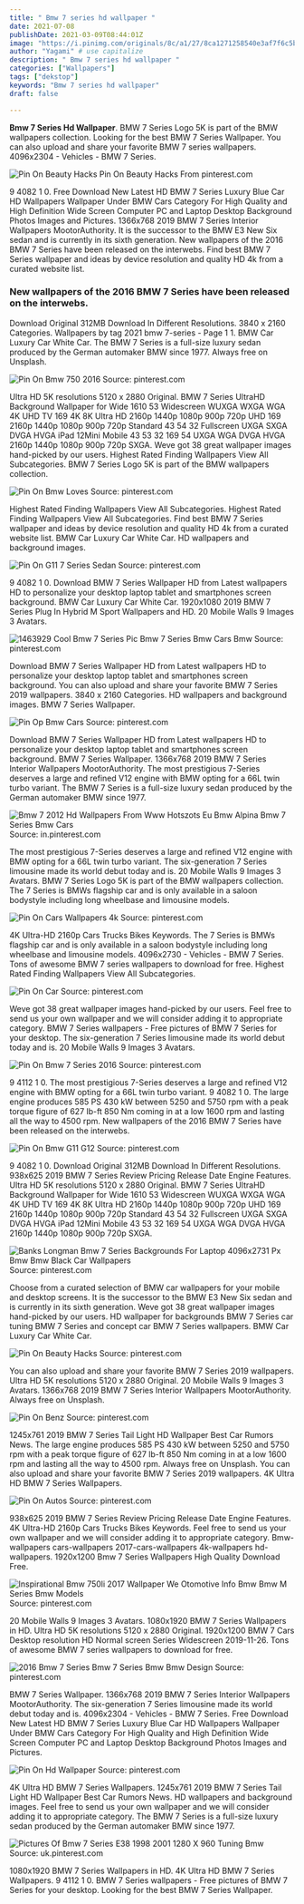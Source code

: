 ```yaml
---
title: " Bmw 7 series hd wallpaper "
date: 2021-07-08
publishDate: 2021-03-09T08:44:01Z
image: "https://i.pinimg.com/originals/8c/a1/27/8ca1271258540e3af7f6c5be446fd83b.jpg"
author: "Yagami" # use capitalize
description: " Bmw 7 series hd wallpaper "
categories: ["Wallpapers"]
tags: ["dekstop"]
keywords: "Bmw 7 series hd wallpaper"
draft: false

---
```



**Bmw 7 Series Hd Wallpaper**. BMW 7 Series Logo 5K is part of the BMW wallpapers collection. Looking for the best BMW 7 Series Wallpaper. You can also upload and share your favorite BMW 7 series wallpapers. 4096x2304 - Vehicles - BMW 7 Series.

![Pin On Beauty Hacks](https://i.pinimg.com/originals/95/2b/c3/952bc3c63c153bb450b4f71c2fd46870.jpg "Pin On Beauty Hacks")
Pin On Beauty Hacks From pinterest.com


9 4082 1 0. Free Download New Latest HD BMW 7 Series Luxury Blue Car HD Wallpapers Wallpaper Under BMW Cars Category For High Quality and High Definition Wide Screen Computer PC and Laptop Desktop Background Photos Images and Pictures. 1366x768 2019 BMW 7 Series Interior Wallpapers MootorAuthority. It is the successor to the BMW E3 New Six sedan and is currently in its sixth generation. New wallpapers of the 2016 BMW 7 Series have been released on the interwebs. Find best BMW 7 Series wallpaper and ideas by device resolution and quality HD 4k from a curated website list.

### New wallpapers of the 2016 BMW 7 Series have been released on the interwebs.

Download Original 312MB Download In Different Resolutions. 3840 x 2160 Categories. Wallpapers by tag 2021 bmw 7-series - Page 1 1. BMW Car Luxury Car White Car. The BMW 7 Series is a full-size luxury sedan produced by the German automaker BMW since 1977. Always free on Unsplash.


![Pin On Bmw 750 2016](https://i.pinimg.com/originals/79/9c/6c/799c6c97e0282628fc521ccdee18fd65.jpg "Pin On Bmw 750 2016")
Source: pinterest.com

Ultra HD 5K resolutions 5120 x 2880 Original. BMW 7 Series UltraHD Background Wallpaper for Wide 1610 53 Widescreen WUXGA WXGA WGA 4K UHD TV 169 4K 8K Ultra HD 2160p 1440p 1080p 900p 720p UHD 169 2160p 1440p 1080p 900p 720p Standard 43 54 32 Fullscreen UXGA SXGA DVGA HVGA iPad 12Mini Mobile 43 53 32 169 54 UXGA WGA DVGA HVGA 2160p 1440p 1080p 900p 720p SXGA. Weve got 38 great wallpaper images hand-picked by our users. Highest Rated Finding Wallpapers View All Subcategories. BMW 7 Series Logo 5K is part of the BMW wallpapers collection.

![Pin On Bmw Loves](https://i.pinimg.com/474x/fc/f0/8f/fcf08f024a014cbfa25163b75fd9b80d.jpg "Pin On Bmw Loves")
Source: pinterest.com

Highest Rated Finding Wallpapers View All Subcategories. Highest Rated Finding Wallpapers View All Subcategories. Find best BMW 7 Series wallpaper and ideas by device resolution and quality HD 4k from a curated website list. BMW Car Luxury Car White Car. HD wallpapers and background images.

![Pin On G11 7 Series Sedan](https://i.pinimg.com/originals/97/9f/b3/979fb365b8d619410d44d74142166278.jpg "Pin On G11 7 Series Sedan")
Source: pinterest.com

9 4082 1 0. Download BMW 7 Series Wallpaper HD from Latest wallpapers HD to personalize your desktop laptop tablet and smartphones screen background. BMW Car Luxury Car White Car. 1920x1080 2019 BMW 7 Series Plug In Hybrid M Sport Wallpapers and HD. 20 Mobile Walls 9 Images 3 Avatars.

![1463929 Cool Bmw 7 Series Pic Bmw 7 Series Bmw Cars Bmw](https://i.pinimg.com/originals/f9/13/a8/f913a82302093dfa3a70f429ee95396d.jpg "1463929 Cool Bmw 7 Series Pic Bmw 7 Series Bmw Cars Bmw")
Source: pinterest.com

Download BMW 7 Series Wallpaper HD from Latest wallpapers HD to personalize your desktop laptop tablet and smartphones screen background. You can also upload and share your favorite BMW 7 Series 2019 wallpapers. 3840 x 2160 Categories. HD wallpapers and background images. BMW 7 Series Wallpaper.

![Pin Op Bmw Cars](https://i.pinimg.com/originals/68/e1/7c/68e17cc3d0fe84d3f2de8553135c10ad.jpg "Pin Op Bmw Cars")
Source: pinterest.com

Download BMW 7 Series Wallpaper HD from Latest wallpapers HD to personalize your desktop laptop tablet and smartphones screen background. BMW 7 Series Wallpaper. 1366x768 2019 BMW 7 Series Interior Wallpapers MootorAuthority. The most prestigious 7-Series deserves a large and refined V12 engine with BMW opting for a 66L twin turbo variant. The BMW 7 Series is a full-size luxury sedan produced by the German automaker BMW since 1977.

![Bmw 7 2012 Hd Wallpapers From Www Hotszots Eu Bmw Alpina Bmw 7 Series Bmw Cars](https://i.pinimg.com/originals/a4/62/af/a462aff8cfa98addf14a7a676f660973.jpg "Bmw 7 2012 Hd Wallpapers From Www Hotszots Eu Bmw Alpina Bmw 7 Series Bmw Cars")
Source: in.pinterest.com

The most prestigious 7-Series deserves a large and refined V12 engine with BMW opting for a 66L twin turbo variant. The six-generation 7 Series limousine made its world debut today and is. 20 Mobile Walls 9 Images 3 Avatars. BMW 7 Series Logo 5K is part of the BMW wallpapers collection. The 7 Series is BMWs flagship car and is only available in a saloon bodystyle including long wheelbase and limousine models.

![Pin On Cars Wallpapers 4k](https://i.pinimg.com/originals/1e/5d/39/1e5d393e1ca8cadf2833c36ad7fb522e.jpg "Pin On Cars Wallpapers 4k")
Source: pinterest.com

4K Ultra-HD 2160p Cars Trucks Bikes Keywords. The 7 Series is BMWs flagship car and is only available in a saloon bodystyle including long wheelbase and limousine models. 4096x2730 - Vehicles - BMW 7 Series. Tons of awesome BMW 7 series wallpapers to download for free. Highest Rated Finding Wallpapers View All Subcategories.

![Pin On Car](https://i.pinimg.com/originals/55/ec/5b/55ec5bedfe4ca51d79d9d75d01feeb69.jpg "Pin On Car")
Source: pinterest.com

Weve got 38 great wallpaper images hand-picked by our users. Feel free to send us your own wallpaper and we will consider adding it to appropriate category. BMW 7 Series wallpapers - Free pictures of BMW 7 Series for your desktop. The six-generation 7 Series limousine made its world debut today and is. 20 Mobile Walls 9 Images 3 Avatars.

![Pin On Bmw 7 Series 2016](https://i.pinimg.com/originals/ef/c5/92/efc592028711f93c5c16301436d75302.jpg "Pin On Bmw 7 Series 2016")
Source: pinterest.com

9 4112 1 0. The most prestigious 7-Series deserves a large and refined V12 engine with BMW opting for a 66L twin turbo variant. 9 4082 1 0. The large engine produces 585 PS 430 kW between 5250 and 5750 rpm with a peak torque figure of 627 lb-ft 850 Nm coming in at a low 1600 rpm and lasting all the way to 4500 rpm. New wallpapers of the 2016 BMW 7 Series have been released on the interwebs.

![Pin On Bmw G11 G12](https://i.pinimg.com/originals/3b/d6/ea/3bd6eac9418598b6dc1065405e99f002.png "Pin On Bmw G11 G12")
Source: pinterest.com

9 4082 1 0. Download Original 312MB Download In Different Resolutions. 938x625 2019 BMW 7 Series Review Pricing Release Date Engine Features. Ultra HD 5K resolutions 5120 x 2880 Original. BMW 7 Series UltraHD Background Wallpaper for Wide 1610 53 Widescreen WUXGA WXGA WGA 4K UHD TV 169 4K 8K Ultra HD 2160p 1440p 1080p 900p 720p UHD 169 2160p 1440p 1080p 900p 720p Standard 43 54 32 Fullscreen UXGA SXGA DVGA HVGA iPad 12Mini Mobile 43 53 32 169 54 UXGA WGA DVGA HVGA 2160p 1440p 1080p 900p 720p SXGA.

![Banks Longman Bmw 7 Series Backgrounds For Laptop 4096x2731 Px Bmw Bmw Black Car Wallpapers](https://i.pinimg.com/originals/77/78/32/777832e70cabc78871327df9de667c90.jpg "Banks Longman Bmw 7 Series Backgrounds For Laptop 4096x2731 Px Bmw Bmw Black Car Wallpapers")
Source: pinterest.com

Choose from a curated selection of BMW car wallpapers for your mobile and desktop screens. It is the successor to the BMW E3 New Six sedan and is currently in its sixth generation. Weve got 38 great wallpaper images hand-picked by our users. HD wallpaper for backgrounds BMW 7 Series car tuning BMW 7 Series and concept car BMW 7 Series wallpapers. BMW Car Luxury Car White Car.

![Pin On Beauty Hacks](https://i.pinimg.com/originals/95/2b/c3/952bc3c63c153bb450b4f71c2fd46870.jpg "Pin On Beauty Hacks")
Source: pinterest.com

You can also upload and share your favorite BMW 7 Series 2019 wallpapers. Ultra HD 5K resolutions 5120 x 2880 Original. 20 Mobile Walls 9 Images 3 Avatars. 1366x768 2019 BMW 7 Series Interior Wallpapers MootorAuthority. Always free on Unsplash.

![Pin On Benz](https://i.pinimg.com/originals/5c/c2/1c/5cc21c02ed782bdd860bf357e6ef77d9.jpg "Pin On Benz")
Source: pinterest.com

1245x761 2019 BMW 7 Series Tail Light HD Wallpaper Best Car Rumors News. The large engine produces 585 PS 430 kW between 5250 and 5750 rpm with a peak torque figure of 627 lb-ft 850 Nm coming in at a low 1600 rpm and lasting all the way to 4500 rpm. Always free on Unsplash. You can also upload and share your favorite BMW 7 Series 2019 wallpapers. 4K Ultra HD BMW 7 Series Wallpapers.

![Pin On Autos](https://i.pinimg.com/originals/42/2e/bc/422ebc36d7fd2fcd82069469598b101b.jpg "Pin On Autos")
Source: pinterest.com

938x625 2019 BMW 7 Series Review Pricing Release Date Engine Features. 4K Ultra-HD 2160p Cars Trucks Bikes Keywords. Feel free to send us your own wallpaper and we will consider adding it to appropriate category. Bmw-wallpapers cars-wallpapers 2017-cars-wallpapers 4k-wallpapers hd-wallpapers. 1920x1200 Bmw 7 Series Wallpapers High Quality Download Free.

![Inspirational Bmw 750li 2017 Wallpaper We Otomotive Info Bmw Bmw M Series Bmw Models](https://i.pinimg.com/originals/26/a6/44/26a644a91432cbd0fcc4c898998c6584.jpg "Inspirational Bmw 750li 2017 Wallpaper We Otomotive Info Bmw Bmw M Series Bmw Models")
Source: pinterest.com

20 Mobile Walls 9 Images 3 Avatars. 1080x1920 BMW 7 Series Wallpapers in HD. Ultra HD 5K resolutions 5120 x 2880 Original. 1920x1200 BMW 7 Cars Desktop resolution HD Normal screen Series Widescreen 2019-11-26. Tons of awesome BMW 7 series wallpapers to download for free.

![2016 Bmw 7 Series Bmw 7 Series Bmw Bmw Design](https://i.pinimg.com/originals/7a/36/2f/7a362fb6eecfdd10a809d64c6ce4dfa6.jpg "2016 Bmw 7 Series Bmw 7 Series Bmw Bmw Design")
Source: pinterest.com

BMW 7 Series Wallpaper. 1366x768 2019 BMW 7 Series Interior Wallpapers MootorAuthority. The six-generation 7 Series limousine made its world debut today and is. 4096x2304 - Vehicles - BMW 7 Series. Free Download New Latest HD BMW 7 Series Luxury Blue Car HD Wallpapers Wallpaper Under BMW Cars Category For High Quality and High Definition Wide Screen Computer PC and Laptop Desktop Background Photos Images and Pictures.

![Pin On Hd Wallpaper](https://i.pinimg.com/originals/fa/be/4e/fabe4e4a87b60f7f13135d27b14453c6.jpg "Pin On Hd Wallpaper")
Source: pinterest.com

4K Ultra HD BMW 7 Series Wallpapers. 1245x761 2019 BMW 7 Series Tail Light HD Wallpaper Best Car Rumors News. HD wallpapers and background images. Feel free to send us your own wallpaper and we will consider adding it to appropriate category. The BMW 7 Series is a full-size luxury sedan produced by the German automaker BMW since 1977.

![Pictures Of Bmw 7 Series E38 1998 2001 1280 X 960 Tuning Bmw](https://i.pinimg.com/originals/8c/a1/27/8ca1271258540e3af7f6c5be446fd83b.jpg "Pictures Of Bmw 7 Series E38 1998 2001 1280 X 960 Tuning Bmw")
Source: uk.pinterest.com

1080x1920 BMW 7 Series Wallpapers in HD. 4K Ultra HD BMW 7 Series Wallpapers. 9 4112 1 0. BMW 7 Series wallpapers - Free pictures of BMW 7 Series for your desktop. Looking for the best BMW 7 Series Wallpaper.

